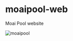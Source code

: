 # moaipool-web
Moai Pool website

![moaipool](https://user-images.githubusercontent.com/84546123/119123017-6f643700-ba2f-11eb-9e9d-42185846dc3b.jpg)
